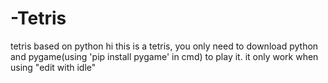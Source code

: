 # -Tetris
tetris based on python
hi this is a tetris, you only need to download python and pygame(using 'pip install pygame' in cmd) to play it.
it only work when using "edit with idle"
